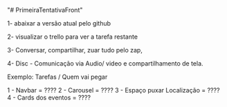 "# PrimeiraTentativaFront" 


1- abaixar a versão atual pelo github

2- visualizar o trello para ver a tarefa restante

3- Conversar, compartilhar, zuar tudo pelo zap,

4- Disc - Comunicação via Audio/ video e compartilhamento de tela.

Exemplo:
Tarefas / Quem vai pegar

1 - Navbar = ????
2 - Carousel = ????
3 - Espaço puxar Localização = ????
4 - Cards dos eventos = ????
